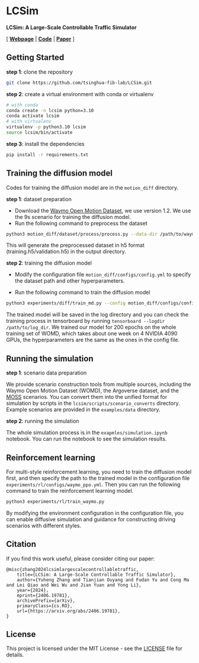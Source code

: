 # LCSim

**LCSim: A Large-Scale Controllable Traffic Simulator**

[
[**Webpage**](https://tsinghua-fib-lab.github.io/LCSim/) |
[**Code**](https://github.com/tsinghua-fib-lab/LCSim) |
[**Paper**](https://arxiv.org/abs/2406.19781)
]

## Getting Started

**step 1**: clone the repository

```bash
git clone https://github.com/tsinghua-fib-lab/LCSim.git
```

**step 2**: create a virtual environment with conda or virtualenv

```bash
# with conda
conda create -n lcsim python=3.10
conda activate lcsim
# with virtualenv
virtualenv -p python3.10 lcsim
source lcsim/bin/activate
```

**step 3**: install the dependencies

```bash
pip install -r requirements.txt
```

## Training the diffusion model

Codes for training the diffusion model are in the `motion_diff` directory.

**step 1**: dataset preparation

- Download the [Waymo Open Motion Dataset](https://waymo.com/open/data/motion/), we use version 1.2. We use the 9s scenario for training the diffusion model.
- Run the following command to preprocess the dataset

```bash
python3 motion_diff/dataset/process/process.py --data-dir /path/to/waymo_open_motion_dataset_v1.2 --output-dir /path/to/output_dir --dataset training/validation
```

This will generate the preprocessed dataset in h5 format (training.h5/validation.h5) in the output directory.

**step 2**: training the diffusion model

- Modify the configuration file `motion_diff/configs/config.yml` to specify the dataset path and other hyperparameters.

- Run the following command to train the diffusion model

```bash
python3 experiments/diff/train_md.py --config motion_diff/configs/config.yml --save /path/to/log_dir
```

The trained model will be saved in the log directory and you can check the training process in tensorboard by running `tensorboard --logdir /path/to/log_dir`. We trained our model for 200 epochs on the whole training set of WOMD, which takes about one week on 4 NVIDIA 4090 GPUs, the hyperparameters are the same as the ones in the config file.

## Running the simulation

**step 1**: scenario data preparation

We provide scenario construction tools from multiple sources, including the Waymo Open Motion Dataset (WOMD), the Argoverse dataset, and the [MOSS](https://moss.fiblab.net/) scenarios. You can convert them into the unified format for simulation by scripts in the `lcsim/scripts/scenario_converts` directory. Example scenarios are provided in the `examples/data` directory.

**step 2**: running the simulation

The whole simulation process is in the `exapmles/simulation.ipynb` notebook. You can run the notebook to see the simulation results.

## Reinforcement learning

For multi-style reinforcement learning, you need to train the diffusion model first, and then specify the path to the trained model in the configuration file `experiments/rl/configs/waymo_ppo.yml`. Then you can run the following command to train the reinforcement learning model.

```bash
python3 experiments/rl/train_waymo.py 
```

By modifying the environment configuration in the configuration file, you can enable diffusive simulation and guidance for constructing driving scenarios with different styles.

## Citation

If you find this work useful, please consider citing our paper:

```
@misc{zhang2024lcsimlargescalecontrollabletraffic,
    title={LCSim: A Large-Scale Controllable Traffic Simulator}, 
    author={Yuheng Zhang and Tianjian Ouyang and Fudan Yu and Cong Ma and Lei Qiao and Wei Wu and Jian Yuan and Yong Li},
    year={2024},
    eprint={2406.19781},
    archivePrefix={arXiv},
    primaryClass={cs.RO},
    url={https://arxiv.org/abs/2406.19781}, 
}
```

## License

This project is licensed under the MIT License - see the [LICENSE](LICENSE) file for details.
